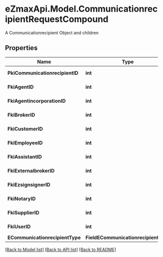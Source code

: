 # eZmaxApi.Model.CommunicationrecipientRequestCompound
A Communicationrecipient Object and children

## Properties

Name | Type | Description | Notes
------------ | ------------- | ------------- | -------------
**PkiCommunicationrecipientID** | **int** | The unique ID of the Communicationrecipient. | [optional] 
**FkiAgentID** | **int** | The unique ID of the Agent. | [optional] 
**FkiAgentincorporationID** | **int** | The unique ID of the Agentincorporation. | [optional] 
**FkiBrokerID** | **int** | The unique ID of the Broker. | [optional] 
**FkiCustomerID** | **int** | The unique ID of the Customer. | [optional] 
**FkiEmployeeID** | **int** | The unique ID of the Employee. | [optional] 
**FkiAssistantID** | **int** | The unique ID of the Assistant. | [optional] 
**FkiExternalbrokerID** | **int** | The unique ID of the Externalbroker. | [optional] 
**FkiEzsignsignerID** | **int** | The unique ID of the Ezsignsigner | [optional] 
**FkiNotaryID** | **int** | The unique ID of the Notary. | [optional] 
**FkiSupplierID** | **int** | The unique ID of the Supplier. | [optional] 
**FkiUserID** | **int** | The unique ID of the User | [optional] 
**ECommunicationrecipientType** | **FieldECommunicationrecipientType** |  | [optional] 

[[Back to Model list]](../README.md#documentation-for-models) [[Back to API list]](../README.md#documentation-for-api-endpoints) [[Back to README]](../README.md)


